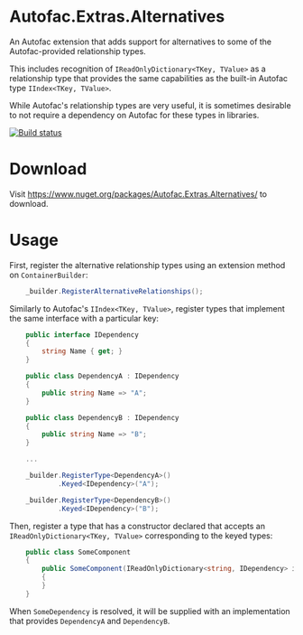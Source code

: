 Autofac.Extras.Alternatives
=======================
An Autofac extension that adds support for alternatives to some of the Autofac-provided relationship types.

This includes recognition of `IReadOnlyDictionary<TKey, TValue>` as a relationship type that provides the same
capabilities as the built-in Autofac type `IIndex<TKey, TValue>`. 

While Autofac's relationship types are very useful, it is sometimes desirable to not require a dependency 
on Autofac for these types in libraries.

[![Build status](https://ci.appveyor.com/api/projects/status/5wc1v3lqwealil3x)](https://ci.appveyor.com/project/mthamil/autofac-extras-alternatives)

Download
========
Visit https://www.nuget.org/packages/Autofac.Extras.Alternatives/ to download.

Usage
=====

First, register the alternative relationship types using an extension method on `ContainerBuilder`:

```C#
    _builder.RegisterAlternativeRelationships();
```

Similarly to Autofac's `IIndex<TKey, TValue>`, register types that implement the same interface with a particular key:

```C#
    public interface IDependency
    {
        string Name { get; }
    }

    public class DependencyA : IDependency
    {
        public string Name => "A";
    }

    public class DependencyB : IDependency
    {
        public string Name => "B";
    }

    ...

    _builder.RegisterType<DependencyA>()
            .Keyed<IDependency>("A");

    _builder.RegisterType<DependencyB>()
            .Keyed<IDependency>("B");
```

Then, register a type that has a constructor declared that accepts an `IReadOnlyDictionary<TKey, TValue>` corresponding to the keyed types:

```C#
    public class SomeComponent
    {
        public SomeComponent(IReadOnlyDictionary<string, IDependency> index)
        {
        }
    }
```

When `SomeDependency` is resolved, it will be supplied with an implementation that provides `DependencyA` and `DependencyB`.